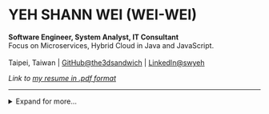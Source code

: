 # YEH SHANN WEI (WEI-WEI)

**Software Engineer, System Analyst, IT Consultant**  
Focus on Microservices, Hybrid Cloud in Java and JavaScript. <br/><br/>Taipei, Taiwan | [GitHub@the3dsandwich](https://github.com/the3dsandwich) | [LinkedIn@swyeh](https://www.linkedin.com/in/swyeh/)

_Link to [my resume in .pdf format](./resume/CV_WeiWei_2024.pdf)_

---

<details>
<summary>Expand for more...</summary>

## EXPERIENCE

### IBM Taiwan, Taipei, Taiwan

#### Retail Management System Project, E-Commerce Industry

_Software Engineer, System Analyst, Tester (Sep 2024 – Present)_

- Modernized internal-facing e-commerce management system in C# .NET/Vue.js microservices with a focus on merchandise management.
- Created test cases and results via automated and manual testing for 4 core features.
- Proposed and provisioned automated end-to-end testing via Playwright on the CI pipeline to ensure code consistency.
  > **Tech Stack**: TypeScript, Playwright (E2E Testing on CI), Azure DevOps (CI).

#### Developer Portal Project, SRE Sector

_Software Engineer, Infrastructure, DevOps (Nov 2024 – Dec 2024)_

- Implemented working demo site based on Spotify Backstage, TypeScript, React.js to enable automated provisioning as sole developer.
- Communicated engagement strategy and user story, including Terraform, GitLab CI, GitHub Actions, AWS provisioning.
  > **Tech Stack**: TypeScript, React.js (frontend/backend), GitLab CI/GitHub Actions (CI/CD), Terraform (Infrastructure), Amazon AWS, Spotify Backstage (templating/provisioning), Playwright (E2E Testing on CI).

#### Warehouse Management System Modernization Project, Distributor Industry

_Software Engineer, Tester (Jul 2024 – Dec 2024)_

- Modernized internal-facing warehouse management system in Spring Boot microservices focusing on inventory locks/assignments.
- Proposed and implemented a data migration/verification framework achieving >99% accuracy and verifiability.
- Prototyped end-to-end testing via Playwright to mass-produce test cases and ensure test data consistency.
  > **Tech Stack**: Java Spring Boot (backend), Azure DevOps (CI/CD), Docker/Podman (microservices), Playwright (E2E testing).

#### Banking Core Modernization Project, Banking Industry

_System Analyst, Developer, Tester (Mar 2022 – Jul 2024)_

- Modernized public-facing banking backend in Spring Boot microservices focusing on internet/mobile banks.
- Exercised Agile methodologies as a product owner and developer in a 10-member team.
- Reduced >70% communication effort by designing a tool that translates Excel files to API calls to IBM Mainframe.
- Reverse-engineered 10,000+ lines of COBOL code to produce system design documents for 30+ features.
- Developed 50% of features in the project scope and owned approximately 20 internet banking transactional features.
- Coordinated middleware development for interfacing between the frontend and modernized backend.
  > **Tech Stack**: Java Spring Boot (backend API), Jenkins (CI), OpenShift Container Platform (CD), Docker/Podman (microservices), Excel (system design document template), Apache POI (Excel file parsing).

---

## NOTABLE PROJECTS

### Wedding Website

_Full Stack Developer (Feb 2024 – Present)_

- My wedding website with guest signup and emailing features using Java Spring Boot (backend) and React.js (frontend).
- Maintained CI/CD pipeline with GitHub Actions, deploying Docker images via Portainer.
  > **Tech Stack**: Next.js (frontend), Java Spring Boot (backend), GitHub Actions (CI/CD), Docker/Portainer (backend deployment), GitHub Pages (hosting), Resend API (email).
- [Wedding Website Project](https://github.com/the3dsandwich/hailey-and-weiwei)

---

## EDUCATION

### Bachelor of Science in Computer Science

_The Chinese University of Hong Kong (CUHK) (Sep 2017 – Nov 2021)_

- **Major GPA**: 3.348/4.000
- **Honors**: Second Class Upper Division
- **Scholarships**: CUHK Admission Scholarship, CUHK Faculty of Engineering Admission Scholarship
- **Notable Courses**: Software Engineering (A), Data Structures (A-), Principles of Programming Languages (B+).

### Exchange

_University of Hawaii at Manoa (Jan 2019 – Jun 2019)_

---

## SKILLS

**Programming Languages**:  
Java | JavaScript | Python | C | HTML | CSS | C# | Kotlin

**Technologies**:  
Spring Boot | React.js | Docker/Podman | Playwright | Terraform | Spotify Backstage | Azure DevOps | OpenShift Container Platform | Jenkins | Redmine | GitHub Actions | Apache POI | Microsoft Excel

---

### CERTIFICATIONS

[Microsoft Certified: Azure Fundamentals](https://www.credly.com/badges/5c25b9a7-fa58-4fb0-b96c-4ac4e443a803) _(Jun. 2023)_

[Microsoft Certified: Azure AI Fundamentals](https://www.credly.com/badges/c1586f0e-1c8b-48bc-8e07-f2f6f2c59c17) _(Jun. 2023)_

[IBM Garage Methodology Explorer](https://www.credly.com/badges/fc38e420-4920-49d6-aa0a-e125c6a1a4df) _(Aug. 2022)_

[IBM Agile Explorer](https://www.credly.com/badges/c90e2264-4cad-41ad-976f-295e4c7c64f0) _(Jun. 2022)_

[AWS Certified Cloud Practitioner](https://www.credly.com/badges/57d8434b-6ed8-425f-a9f4-79760abbfccc) _(Jun. 2022)_

[Enterprise Design Thinking Practitioner](https://www.credly.com/badges/6388c86f-ac67-489d-9eab-cb4d82e28915) _(Mar. 2022)_

[COBOL Programming with VSCode](https://www.credly.com/badges/38f49698-46d6-4e37-bfa9-e8e39903c732) _(Mar. 2022)_

</details>
